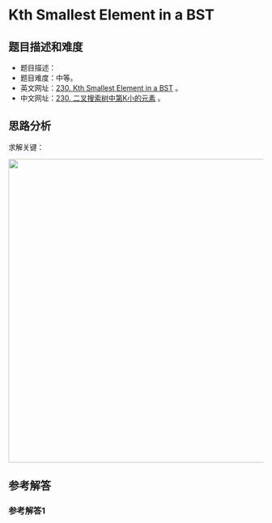 # Kth Smallest Element in a BST

## 题目描述和难度
+ 题目描述：
+ 题目难度：中等。
+ 英文网址：[230. Kth Smallest Element in a BST](https://leetcode.com/problems/kth-smallest-element-in-a-bst/description/)  。
+ 中文网址：[230. 二叉搜索树中第K小的元素](https://leetcode-cn.com/problems/kth-smallest-element-in-a-bst/description/)  。
## 思路分析
求解关键：

<img src="https://liweiwei1419.github.io/images/leetcode-solution/" width="600">

## 参考解答
### 参考解答1

```java

```